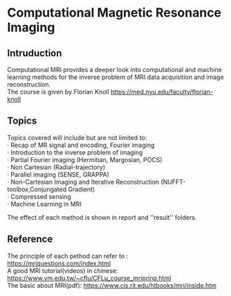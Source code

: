 Computational Magnetic Resonance Imaging
===
Intruduction
---
Computational MRI provides a deeper look into computational and machine learning methods 
for the inverse problem of MRI data acquisition and image reconstruction.  
The course is given by Florian Knoll https://med.nyu.edu/faculty/florian-knoll

Topics
---
Topics covered will include but are not limited to:  
· Recap of MR signal and encoding, Fourier imaging  
· Introduction to the inverse problem of imaging  
· Partial Fourier imaging (Hermitian, Margosian, POCS)  
· Non Cartesian (Radial-trajectory)  
· Parallel imaging (SENSE, GRAPPA)  
· Non-Cartesian Imaging and Iterative Reconstruction (NUFFT-toolbox,Conjungated Gradient)  
· Compressed sensing  
· Machine Learning in MRI

The effect of each method is shown in report and ''result'' folders.

Reference
---
The principle of each pethod can refer to : https://mriquestions.com/index.html  
A good MRI tutorial(videos) in chinese: https://www.ym.edu.tw/~cflu/CFLu_course_mriprinp.html  
The basic about MRI(pdf): https://www.cis.rit.edu/htbooks/mri/inside.htm
